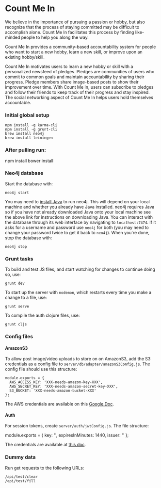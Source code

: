 # Count Me In

We believe in the importance of pursuing a passion or hobby, but also recognize that the process of staying committed may be difficult to accomplish alone. Count Me In facilitates this process by finding like-minded people to help you along the way.

Count Me In provides a community-based accountability system for people who want to start a new hobby, learn a new skill, or improve upon an existing hobby/skill.

Count Me In motivates users to learn a new hobby or skill with a personalized newsfeed of pledges. Pledges are communities of users who commit to common goals and maintain accountability by sharing their progress. Pledge members share image-based posts to show their improvement over time. With Count Me In, users can subscribe to pledges and follow their friends to keep track of their progress and stay inspired. The social networking aspect of Count Me In helps users hold themselves accountable. 

### Initial global setup
```
npm install -g karma-cli
npm install -g grunt-cli
brew install neo4j
brew install leiningen
```

### After pulling run:
npm install
bower install

### Neo4j database

Start the database with:

```
neo4j start
```
You may need to [install Java](http://www.oracle.com/technetwork/java/javase/downloads/jdk8-downloads-2133151.html) to run neo4j. This will depend on your local machine and whether you already have Java installed. neo4j requires Java so if you have not already downloaded Java onto your local machine see the above link for instructions on downloading Java. 
You can interact with the database through its web interface by navigating to `localhost:7474`. If it asks for a username and password use `neo4j` for both (you may need to change your password twice to get it back to `neo4j`). When you're done, stop the database with:

```
neo4j stop
```

### Grunt tasks

To build and test JS files, and start watching for changes to continue doing so, use:

```
grunt dev
```

To start up the server with `nodemon`, which restarts every time you make a change to a file, use:

```
grunt serve
```

To compile the auth clojure files, use:

```
grunt cljs
```

### Config files

#### AmazonS3

To allow post image/video uploads to store on on AmazonS3, add the S3 credentials as a config file to `server/db/adapter/amazonS3Config.js`. The config file should use this structure:

```
module.exports = {
  AWS_ACCESS_KEY: 'XXX-needs-amazon-key-XXX',
  AWS_SECRET_KEY: 'XXX-needs-amazon-secret-key-XXX',
  S3_BUCKET: 'XXX-needs-amazon-bucket-XXX'
};
```

The AWS credentials are available on this [Google Doc](https://docs.google.com/document/d/1TzxPP-hfm_p5H_gI3S8qP4N8m2JUzrTRPdNRZmJhWXQ/edit).

#### Auth

For session tokens, create `server/auth/jwtConfig.js`. The file structure: 

module.exports = {
  key: '',
  expiresInMinutes: 1440,
  issuer: ''
};

The credentials are available at [this doc](https://docs.google.com/document/d/1Sd_zXhSkAJzQVhhoJR1OPg4nOuhhkvE5NguweNTEcsU/edit).

### Dummy data

Run get requests to the following URLs:

```
/api/test/clear
/api/test/fill
```


